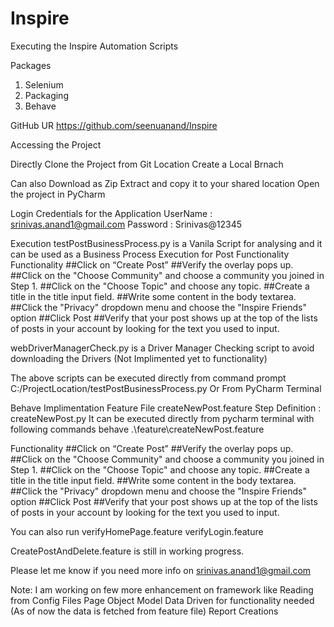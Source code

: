 # Inspire
Executing the Inspire  Automation Scripts

Packages
1. Selenium
2. Packaging
3. Behave

GitHub UR
https://github.com/seenuanand/Inspire

Accessing the Project 

Directly Clone the Project from Git Location
Create a Local Brnach

Can also Download as Zip
Extract and copy it to your shared location
Open the project in PyCharm

Login Credentials for the Application
UserName : srinivas.anand1@gmail.com
Password : Srinivas@12345

Execution
testPostBusinessProcess.py is a Vanila Script for analysing and it can be used as a Business Process Execution for Post Functionality
Functionality
##Click on “Create Post”
##Verify the overlay pops up.
##Click on the "Choose Community" and choose a community you joined in Step 1.
##Click on the "Choose Topic" and choose any topic.
##Create a title in the title input field.
##Write some content in the body textarea.
##Click the "Privacy" dropdown menu and choose the "Inspire Friends" option
##Click Post
##Verify that your post shows up at the top of the lists of posts in your account by looking for the text you used to input. 

webDriverManagerCheck.py is a  Driver Manager Checking script to avoid downloading the Drivers (Not Implimented yet to functionality)

The above scripts can be executed directly from command prompt
C:/ProjectLocation/testPostBusinessProcess.py
Or
From PyCharm Terminal

Behave Implimentation
Feature File
createNewPost.feature
Step Definition : createNewPost.py
It can be executed directly from pycharm terminal with following commands
behave .\feature\createNewPost.feature 

Functionality
##Click on “Create Post”
##Verify the overlay pops up.
##Click on the "Choose Community" and choose a community you joined in Step 1.
##Click on the "Choose Topic" and choose any topic.
##Create a title in the title input field.
##Write some content in the body textarea.
##Click the "Privacy" dropdown menu and choose the "Inspire Friends" option
##Click Post
##Verify that your post shows up at the top of the lists of posts in your account by looking for the text you used to input.     

You can also run 
verifyHomePage.feature
verifyLogin.feature 

CreatePostAndDelete.feature is still in working progress.

Please let me know if you need more info on srinivas.anand1@gmail.com

Note:  I am working on few more enhancement on framework like 
		Reading from Config Files
		Page Object Model
		Data Driven for functionality needed (As of now the data is fetched from feature file)
		Report Creations
